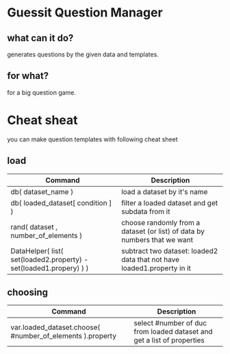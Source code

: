 # Guessit Question Manager

## what can it do?
generates questions by the given data and templates.

## for what?
for a big question game.

# Cheat sheat
you can make question templates with following cheat sheet

## load
Command | Description
------- | -------
db( dataset_name ) | load a dataset by it's name
db( loaded_dataset[ condition ] ) | filter a loaded dataset and get subdata from it
rand( dataset , number_of_elements ) | choose randomly from a dataset (or list) of data by numbers that we want
DataHelper( list( set(loaded2.property) - set(loaded1.propery) ) ) | subtract two dataset: loaded2 data that not have loaded1.property in it

## choosing
Command | Description
------- | -------
var.loaded_dataset.choose( #number_of_elements ).property | select #number of duc from loaded dataset and get a list of properties
